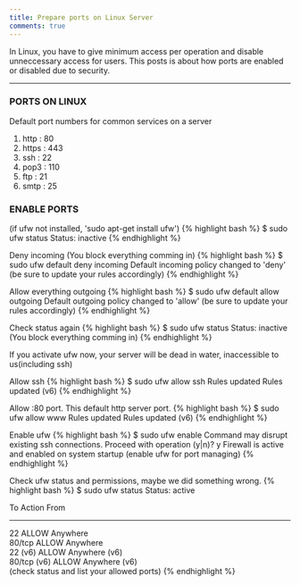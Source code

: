 ```yaml
---
title: Prepare ports on Linux Server
comments: true
---
```


In Linux, you have to give minimum access per operation and disable unneccessary access for users. This posts is about how ports are enabled or disabled due to security. 

---

### PORTS ON LINUX 

Default port numbers for common services on a server
1. http  : 80
2. https : 443
3. ssh   : 22
4. pop3  : 110
5. ftp   : 21
6. smtp  : 25


### ENABLE PORTS
(if ufw not installed, 'sudo apt-get install ufw')
{% highlight bash %}
$ sudo ufw status
Status: inactive 
{% endhighlight %}


Deny incoming (You block everything comming in)
{% highlight bash %}
$ sudo ufw default deny incoming
Default incoming policy changed to 'deny'
(be sure to update your rules accordingly)
{% endhighlight %}

Allow everything outgoing
{% highlight bash %}
$ sudo ufw default allow outgoing
Default outgoing policy changed to 'allow'
(be sure to update your rules accordingly)
{% endhighlight %}

Check status again
{% highlight bash %}
$ sudo ufw status
Status: inactive
(You block everything comming in)
{% endhighlight %}

If you activate ufw now, your server will be dead in water, inaccessible to us(including ssh)

Allow ssh
{% highlight bash %}
$ sudo ufw allow ssh
Rules updated
Rules updated (v6)
{% endhighlight %}

Allow :80 port. This default http server port.
{% highlight bash %}
$ sudo ufw allow www
Rules updated
Rules updated (v6)
{% endhighlight %}

Enable ufw
{% highlight bash %}
$ sudo ufw enable 
Command may disrupt existing ssh connections. Proceed with operation (y|n)? y
Firewall is active and enabled on system startup
(enable ufw for port managing) 
{% endhighlight %}

Check ufw status and permissions, maybe we did something wrong.
{% highlight bash %}
$ sudo ufw status
Status: active

To                         Action      From
--                         ------      ----
22                         ALLOW       Anywhere                  
80/tcp                     ALLOW       Anywhere                  
22 (v6)                    ALLOW       Anywhere (v6)             
80/tcp (v6)                ALLOW       Anywhere (v6)             
(check status and list your allowed ports)
{% endhighlight %}

